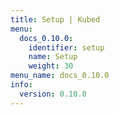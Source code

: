 ```yaml
---
title: Setup | Kubed
menu:
  docs_0.10.0:
    identifier: setup
    name: Setup
    weight: 30
menu_name: docs_0.10.0
info:
  version: 0.10.0
---
```


